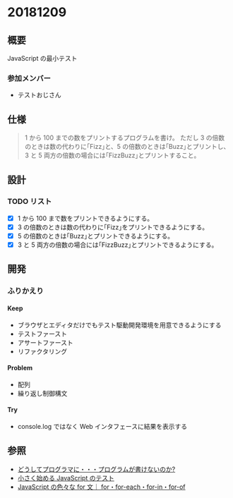 # 20181209

## 概要

JavaScript の最小テスト

### 参加メンバー

- テストおじさん

## 仕様

> 1 から 100 までの数をプリントするプログラムを書け。
> ただし 3 の倍数のときは数の代わりに｢Fizz｣と、5 の倍数のときは｢Buzz｣とプリントし、3 と 5 両方の倍数の場合には｢FizzBuzz｣とプリントすること。

## 設計

### TODO リスト

- [x] 1 から 100 まで数をプリントできるようにする。
- [x] 3 の倍数のときは数の代わりに｢Fizz｣をプリントできるようにする。
- [x] 5 の倍数のときは｢Buzz｣とプリントできるようにする。
- [x] 3 と 5 両方の倍数の場合には｢FizzBuzz｣とプリントできるようにする。

## 開発

### ふりかえり

#### Keep

- ブラウザとエディタだけでもテスト駆動開発環境を用意できるようにする
- テストファースト
- アサートファースト
- リファクタリング

#### Problem

- 配列
- 繰り返し制御構文

#### Try

- console.log ではなく Web インタフェースに結果を表示する

## 参照

- [どうしてプログラマに・・・プログラムが書けないのか?](http://www.aoky.net/articles/jeff_atwood/why_cant_programmers_program.htm)
- [小さく始める JavaScript のテスト](https://qiita.com/Jxck_/items/0f5437dd3ab48f1ffd6e)
- [JavaScript の色々な for 文｜ for・for-each・for-in・for-of](http://www.ituore.com/entry/javascript-for)
